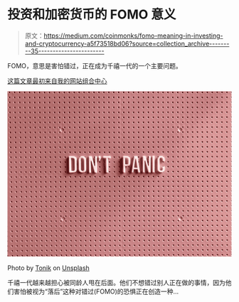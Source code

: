 # 投资和加密货币的 FOMO 意义

> 原文：<https://medium.com/coinmonks/fomo-meaning-in-investing-and-cryptocurrency-a5f73518bd06?source=collection_archive---------35----------------------->

FOMO，意思是害怕错过，正在成为千禧一代的一个主要问题。

[这篇文章最初来自我的网站组合中心](http://www.portfolio-hub.co.uk/)

![](img/d70340519f0b4609c8327b5cdecaeab2.png)

Photo by [Tonik](https://unsplash.com/@thetonik_co?utm_source=medium&utm_medium=referral) on [Unsplash](https://unsplash.com?utm_source=medium&utm_medium=referral)

千禧一代越来越担心被同龄人甩在后面。他们不想错过别人正在做的事情，因为他们害怕被视为“落后”这种对错过(FOMO)的恐惧正在创造一种…